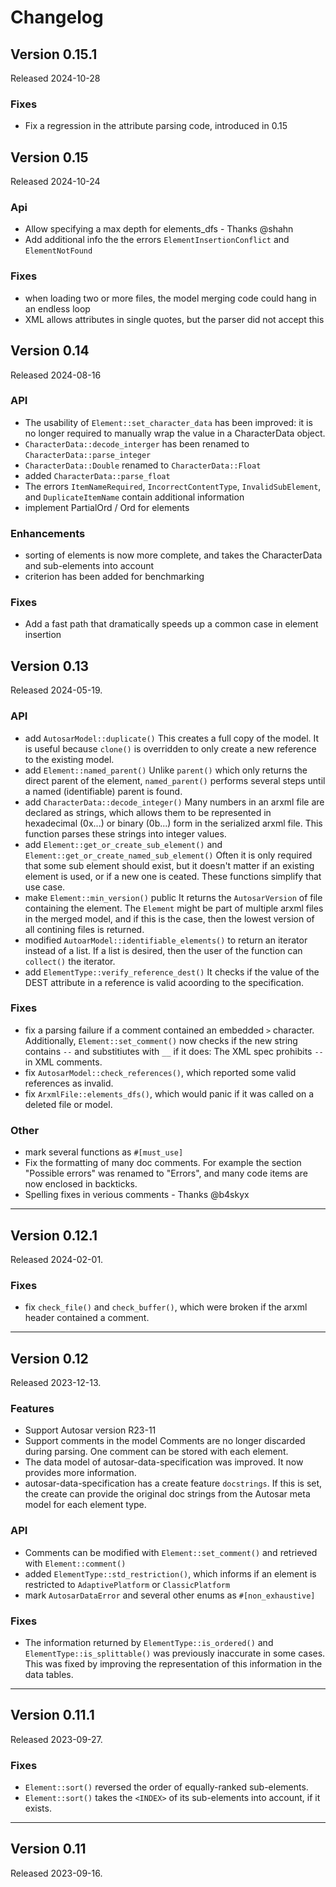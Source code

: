 # Changelog

## Version 0.15.1

Released 2024-10-28

### Fixes

- Fix a regression in the attribute parsing code, introduced in 0.15

## Version 0.15

Released 2024-10-24

### Api

- Allow specifying a max depth for elements_dfs - Thanks @shahn
- Add additional info the the errors `ElementInsertionConflict` and `ElementNotFound`

### Fixes

- when loading two or more files, the model merging code could hang in an endless loop
- XML allows attributes in single quotes, but the parser did not accept this 

## Version 0.14

Released 2024-08-16

### API

- The usability of `Element::set_character_data` has been improved: it is no longer required to manually wrap the value in a CharacterData object.
- `CharacterData::decode_interger` has been renamed to `CharacterData::parse_integer`
- `CharacterData::Double` renamed to `CharacterData::Float`
- added `CharacterData::parse_float`
- The errors `ItemNameRequired`, `IncorrectContentType`, `InvalidSubElement`, and `DuplicateItemName` contain additional information
- implement PartialOrd / Ord for elements

### Enhancements

- sorting of elements is now more complete, and takes the CharacterData and sub-elements into account
- criterion has been added for benchmarking

### Fixes

- Add a fast path that dramatically speeds up a common case in element insertion

## Version 0.13

Released 2024-05-19.

### API

- add `AutosarModel::duplicate()`
    This creates a full copy of the model. It is useful because `clone()` is overridden to only create a new reference to the existing model.
- add `Element::named_parent()`
    Unlike `parent()` which only returns the direct parent of the element, `named_parent()` performs several steps until a named (identifiable) parent is found.
- add `CharacterData::decode_integer()`
    Many numbers in an arxml file are declared as strings, which allows them to be represented in hexadecimal (0x...) or binary (0b...) form in the serialized arxml file. This function parses these strings into integer values.
- add `Element::get_or_create_sub_element()` and `Element::get_or_create_named_sub_element()`
    Often it is only required that some sub element should exist, but it doesn't matter if an existing element is used, or if a new one is ceated. These functions simplify that use case.
- make `Element::min_version()` public
    It returns the `AutosarVersion` of file containing the element. The `Element` might be part of multiple arxml files in the merged model, and if this is the case, then the lowest version of all contining files is returned.
- modified `AutoarModel::identifiable_elements()` to return an iterator instead of a list.
    If a list is desired, then the user of the function can `collect()` the iterator.
- add `ElementType::verify_reference_dest()`
    It checks if the value of the DEST attribute in a reference is valid acoording to the specification.

### Fixes

- fix a parsing failure if a comment contained an embedded `>` character. Additionally, `Element::set_comment()` now checks if the new string contains `--` and substitiutes with `__` if it does: The XML spec prohibits `--` in XML comments.
- fix `AutosarModel::check_references()`, which reported some valid references as invalid.
- fix `ArxmlFile::elements_dfs()`, which would panic if it was called on a deleted file or model.

### Other

- mark several functions as `#[must_use]`
- Fix the formatting of many doc comments. For example the section "Possible errors" was renamed to "Errors", and many code items are now enclosed in backticks.
- Spelling fixes in verious comments - Thanks @b4skyx

---

## Version 0.12.1

Released 2024-02-01.

### Fixes

- fix `check_file()` and `check_buffer()`, which were broken if the arxml header contained a comment.

---

## Version 0.12

Released 2023-12-13.

### Features

- Support Autosar version R23-11
- Support comments in the model
    Comments are no longer discarded during parsing. One comment can be stored with each element.
- The data model of autosar-data-specification was improved. It now provides more information.
- autosar-data-specification has a create feature `docstrings`. If this is set, the create can provide the original doc strings from the Autosar meta model for each element type.

### API

- Comments can be modified with `Element::set_comment()` and retrieved with `Element::comment()`
- added `ElementType::std_restriction()`, which informs if an element is restricted to `AdaptivePlatform` or `ClassicPlatform`
- mark `AutosarDataError`  and several other enums as `#[non_exhaustive]`

### Fixes

- The information returned by `ElementType::is_ordered()` and `ElementType::is_splittable()` was previously inaccurate in some cases. This was fixed by improving the representation of this information in the data tables.

---

## Version 0.11.1

Released 2023-09-27.

### Fixes

- `Element::sort()` reversed the order of equally-ranked sub-elements.
- `Element::sort()` takes the `<INDEX>` of its sub-elements into account, if it exists.

---

## Version 0.11

Released 2023-09-16.
